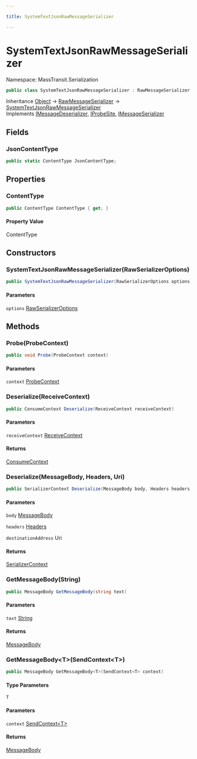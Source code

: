 ```yaml
---

title: SystemTextJsonRawMessageSerializer

---
```


# SystemTextJsonRawMessageSerializer

Namespace: MassTransit.Serialization

```csharp
public class SystemTextJsonRawMessageSerializer : RawMessageSerializer, IMessageDeserializer, IProbeSite, IMessageSerializer
```

Inheritance [Object](https://learn.microsoft.com/en-us/dotnet/api/system.object) → [RawMessageSerializer](../masstransit-serialization/rawmessageserializer) → [SystemTextJsonRawMessageSerializer](../masstransit-serialization/systemtextjsonrawmessageserializer)<br/>
Implements [IMessageDeserializer](../../masstransit-abstractions/masstransit/imessagedeserializer), [IProbeSite](../../masstransit-abstractions/masstransit/iprobesite), [IMessageSerializer](../../masstransit-abstractions/masstransit/imessageserializer)

## Fields

### **JsonContentType**

```csharp
public static ContentType JsonContentType;
```

## Properties

### **ContentType**

```csharp
public ContentType ContentType { get; }
```

#### Property Value

ContentType<br/>

## Constructors

### **SystemTextJsonRawMessageSerializer(RawSerializerOptions)**

```csharp
public SystemTextJsonRawMessageSerializer(RawSerializerOptions options)
```

#### Parameters

`options` [RawSerializerOptions](../masstransit/rawserializeroptions)<br/>

## Methods

### **Probe(ProbeContext)**

```csharp
public void Probe(ProbeContext context)
```

#### Parameters

`context` [ProbeContext](../../masstransit-abstractions/masstransit/probecontext)<br/>

### **Deserialize(ReceiveContext)**

```csharp
public ConsumeContext Deserialize(ReceiveContext receiveContext)
```

#### Parameters

`receiveContext` [ReceiveContext](../../masstransit-abstractions/masstransit/receivecontext)<br/>

#### Returns

[ConsumeContext](../../masstransit-abstractions/masstransit/consumecontext)<br/>

### **Deserialize(MessageBody, Headers, Uri)**

```csharp
public SerializerContext Deserialize(MessageBody body, Headers headers, Uri destinationAddress)
```

#### Parameters

`body` [MessageBody](../../masstransit-abstractions/masstransit/messagebody)<br/>

`headers` [Headers](../../masstransit-abstractions/masstransit/headers)<br/>

`destinationAddress` Uri<br/>

#### Returns

[SerializerContext](../../masstransit-abstractions/masstransit/serializercontext)<br/>

### **GetMessageBody(String)**

```csharp
public MessageBody GetMessageBody(string text)
```

#### Parameters

`text` [String](https://learn.microsoft.com/en-us/dotnet/api/system.string)<br/>

#### Returns

[MessageBody](../../masstransit-abstractions/masstransit/messagebody)<br/>

### **GetMessageBody\<T\>(SendContext\<T\>)**

```csharp
public MessageBody GetMessageBody<T>(SendContext<T> context)
```

#### Type Parameters

`T`<br/>

#### Parameters

`context` [SendContext\<T\>](../../masstransit-abstractions/masstransit/sendcontext-1)<br/>

#### Returns

[MessageBody](../../masstransit-abstractions/masstransit/messagebody)<br/>
